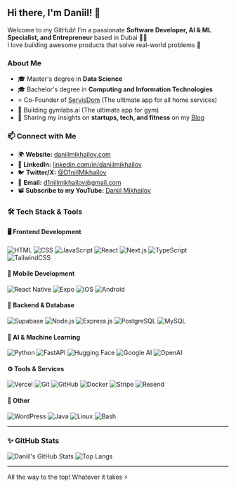 ## Hi there, I'm Daniil! 👋

Welcome to my GitHub! I'm a passionate **Software Developer, AI & ML Specialist, and Entrepreneur** based in Dubai 🌴😎 <br />I love building awesome products that solve real-world problems 🚀

### About Me
- 🎓 Master's degree in **Data Science**
- 🎓 Bachelor's degree in **Computing and Information Technologies**
- ⭐ Сo-Founder of [ServisDom](https://servisdom.ae) (The ultimate app for all home services)
- 💪 Building gymlabs.ai (The ultimate app for gym)
- 📝 Sharing my insights on **startups, tech, and fitness** on my [Blog](https://www.daniilmikhailov.com/blog)

### 📫 Connect with Me
- 🌍 **Website:** [daniilmikhailov.com](https://www.daniilmikhailov.com)
- 💼 **LinkedIn:** [linkedin.com/in/daniilmikhailov](https://www.linkedin.com/in/daniilmikhailov)
- 🐦 **Twitter/X:** [@D1niilMikhailov](https://x.com/D1niilMikhailov)
- 📧 **Email:** d1niilmikhailov@gmail.com
- 📽️ **Subscribe to my YouTube:** [Daniil Mikhailov](https://www.youtube.com/@Daniil_Mikhailov)


### 🛠️ Tech Stack & Tools
#### 🖥️ Frontend Development
![HTML](https://img.shields.io/badge/HTML5-E34F26?style=for-the-badge&logo=html5&logoColor=white)
![CSS](https://img.shields.io/badge/CSS3-1572B6?style=for-the-badge&logo=css3&logoColor=white)
![JavaScript](https://img.shields.io/badge/JavaScript-F7DF1E?style=for-the-badge&logo=javascript&logoColor=black)
![React](https://img.shields.io/badge/React-20232A?style=for-the-badge&logo=react&logoColor=61DAFB)
![Next.js](https://img.shields.io/badge/Next.js-000000?style=for-the-badge&logo=next.js&logoColor=white)
![TypeScript](https://img.shields.io/badge/TypeScript-007ACC?style=for-the-badge&logo=typescript&logoColor=white)
![TailwindCSS](https://img.shields.io/badge/TailwindCSS-38B2AC?style=for-the-badge&logo=tailwind-css&logoColor=white)

#### 📱 Mobile Development
![React Native](https://img.shields.io/badge/React_Native-61DAFB?style=for-the-badge&logo=react&logoColor=black)
![Expo](https://img.shields.io/badge/Expo-000020?style=for-the-badge&logo=expo&logoColor=white)
![iOS](https://img.shields.io/badge/iOS-000000?style=for-the-badge&logo=apple&logoColor=white)
![Android](https://img.shields.io/badge/Android-3DDC84?style=for-the-badge&logo=android&logoColor=white)

#### 🔧 Backend & Database
![Supabase](https://img.shields.io/badge/Supabase-181717?style=for-the-badge&logo=supabase&logoColor=green)
![Node.js](https://img.shields.io/badge/Node.js-43853D?style=for-the-badge&logo=node.js&logoColor=white)
![Express.js](https://img.shields.io/badge/Express.js-000000?style=for-the-badge&logo=express&logoColor=white)
![PostgreSQL](https://img.shields.io/badge/PostgreSQL-316192?style=for-the-badge&logo=postgresql&logoColor=white)
![MySQL](https://img.shields.io/badge/MySQL-4479A1?style=for-the-badge&logo=mysql&logoColor=white)

#### 🤖 AI & Machine Learning
![Python](https://img.shields.io/badge/Python-3776AB?style=for-the-badge&logo=python&logoColor=white)
![FastAPI](https://img.shields.io/badge/FastAPI-009688?style=for-the-badge&logo=fastapi&logoColor=white)
![Hugging Face](https://img.shields.io/badge/Hugging_Face-FCC624?style=for-the-badge&logo=huggingface&logoColor=black)
![Google AI](https://img.shields.io/badge/Google_AI-4285F4?style=for-the-badge&logo=google&logoColor=white)
![OpenAI](https://img.shields.io/badge/OpenAI-412991?style=for-the-badge&logo=openai&logoColor=white)

#### ⚙️ Tools & Services
![Vercel](https://img.shields.io/badge/Vercel-000000?style=for-the-badge&logo=vercel&logoColor=white)
![Git](https://img.shields.io/badge/Git-F05032?style=for-the-badge&logo=git&logoColor=white)
![GitHub](https://img.shields.io/badge/GitHub-181717?style=for-the-badge&logo=github&logoColor=white)
![Docker](https://img.shields.io/badge/Docker-2496ED?style=for-the-badge&logo=docker&logoColor=white)
![Stripe](https://img.shields.io/badge/Stripe-008CDD?style=for-the-badge&logo=stripe&logoColor=white)
![Resend](https://img.shields.io/badge/Resend-FF5A5F?style=for-the-badge&logo=resend&logoColor=white)

#### 🔹 Other
![WordPress](https://img.shields.io/badge/WordPress-21759B?style=for-the-badge&logo=wordpress&logoColor=white)
![Java](https://img.shields.io/badge/Java-007396?style=for-the-badge&logo=java&logoColor=white)
![Linux](https://img.shields.io/badge/Linux-FCC624?style=for-the-badge&logo=linux&logoColor=black)
![Bash](https://img.shields.io/badge/Bash-4EAA25?style=for-the-badge&logo=gnu-bash&logoColor=white)

---
### ✨ GitHub Stats
![Daniil's GitHub Stats](https://github-readme-stats.vercel.app/api?username=dnlmkhlv&show_icons=true&theme=radical)
![Top Langs](https://github-readme-stats.vercel.app/api/top-langs/?username=dnlmkhlv&layout=compact&theme=radical)

---

All the way to the top! Whatever it takes ⚡
